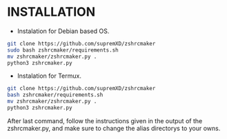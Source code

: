 # INSTALLATION
+ Instalation for Debian based OS.
```bash
git clone https://github.com/supremXD/zshrcmaker
sudo bash zshrcmaker/requirements.sh
mv zshrcmaker/zshrcmaker.py .
python3 zshrcmaker.py
```
+ Instalation for Termux.
```bash
git clone https://github.com/supremXD/zshrcmaker
bash zshrcmaker/requirements.sh
mv zshrcmaker/zshrcmaker.py .
python3 zshrcmaker.py
```
After last command, follow the instructions given in the output of the zshrcmaker.py, and make sure to change the alias
directorys to your owns.
